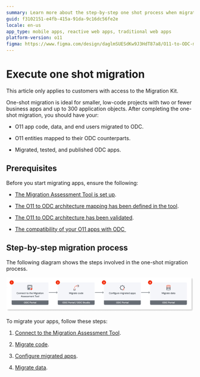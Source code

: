 ```yaml
---
summary: Learn more about the step-by-step one shot process when migrating your o11 apps and data to ODC
guid: f3102151-e4fb-415a-91da-9c16dc56fe2e
locale: en-us
app_type: mobile apps, reactive web apps, traditional web apps
platform-version: o11
figma: https://www.figma.com/design/daglmSUESdKw9J3HdT87a8/O11-to-ODC-migration?node-id=2139-92
---
```


# Execute one shot migration

<div class="info" markdown="1">

This article only applies to customers with access to the Migration Kit. 

</div>

One-shot migration is ideal for smaller, low-code projects with two or fewer business apps and up to 300 application objects. After completing the one-shot migration, you should have your:

* O11 app code, data, and end users migrated to ODC.

* O11 entities mapped to their ODC counterparts.

* Migrated, tested, and published ODC apps.

## Prerequisites

Before you start migrating apps, ensure the following:

* [The Migration Assessment Tool is set up](../setup-assessement-tool.md).

* [The O11 to ODC architecture mapping has been defined in the tool](../plan/plan-map-apps.md).

* [The O11 to ODC architecture has been validated](../plan/plan-assess-refactor.md).

* [The compatibility of your O11 apps with ODC ](../prepare/prep-refactor-o11-apps.md)

## Step-by-step migration process

The following diagram shows the steps involved in the one-shot migration process.

![Diagram showing the steps involved in the one-shot migration process](images/execute-one-shot-migration-diag.png "One-shot migration process")

To migrate your apps, follow these steps:

1. [Connect to the Migration Assessment Tool](execute-connect-to-tool.md).

1. [Migrate code](execute-how-to-migrate-code.md).

1. [Configure migrated apps](execute-configure-migrated-apps.md).

1. [Migrate data](execute-about-migrate-data.md).
